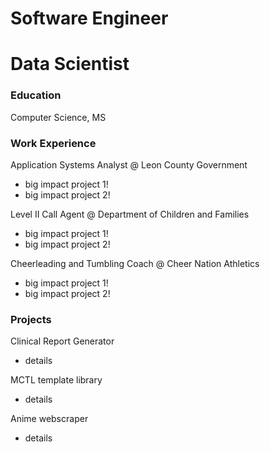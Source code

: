 # Software Engineer
# Data Scientist 

### Education
Computer Science, MS

### Work Experience
Application Systems Analyst @ Leon County Government
- big impact project 1!
- big impact project 2!

Level II Call Agent @ Department of Children and Families
- big impact project 1!
- big impact project 2!

Cheerleading and Tumbling Coach @ Cheer Nation Athletics
- big impact project 1!
- big impact project 2!

### Projects
Clinical Report Generator
- details
  
MCTL template library
- details
 
Anime webscraper
- details 

  
  
